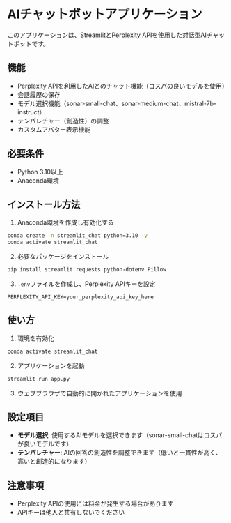 # AIチャットボットアプリケーション

このアプリケーションは、StreamlitとPerplexity APIを使用した対話型AIチャットボットです。

## 機能
- Perplexity APIを利用したAIとのチャット機能（コスパの良いモデルを使用）
- 会話履歴の保存
- モデル選択機能（sonar-small-chat、sonar-medium-chat、mistral-7b-instruct）
- テンパレチャー（創造性）の調整
- カスタムアバター表示機能

## 必要条件
- Python 3.10以上
- Anaconda環境

## インストール方法

1. Anaconda環境を作成し有効化する
```bash
conda create -n streamlit_chat python=3.10 -y
conda activate streamlit_chat
```

2. 必要なパッケージをインストール
```bash
pip install streamlit requests python-dotenv Pillow
```

3. `.env`ファイルを作成し、Perplexity APIキーを設定
```
PERPLEXITY_API_KEY=your_perplexity_api_key_here
```

## 使い方

1. 環境を有効化
```bash
conda activate streamlit_chat
```

2. アプリケーションを起動
```bash
streamlit run app.py
```

3. ウェブブラウザで自動的に開かれたアプリケーションを使用

## 設定項目

- **モデル選択**: 使用するAIモデルを選択できます（sonar-small-chatはコスパが良いモデルです）
- **テンパレチャー**: AIの回答の創造性を調整できます（低いと一貫性が高く、高いと創造的になります）

## 注意事項

- Perplexity APIの使用には料金が発生する場合があります
- APIキーは他人と共有しないでください 